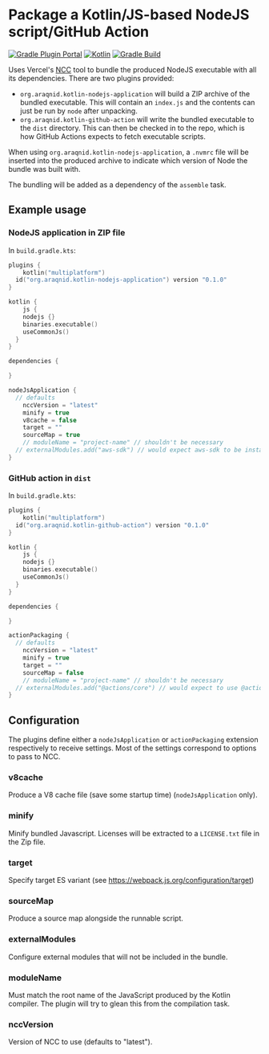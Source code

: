 # Package a Kotlin/JS-based NodeJS script/GitHub Action

[![Gradle Plugin Portal](https://img.shields.io/gradle-plugin-portal/v/org.araqnid.kotlin-nodejs-application?logo=gradle)](https://plugins.gradle.org/plugin/org.araqnid.kotlin-nodejs-application)
[![Kotlin](https://img.shields.io/badge/kotlin-2.2.21-blue.svg)](http://kotlinlang.org)
[![Gradle Build](https://github.com/araqnid/gradle-kotlin-nodejs-application/actions/workflows/gradle-build.yml/badge.svg)](https://github.com/araqnid/gradle-kotlin-nodejs-application/actions/workflows/gradle-build.yml)

Uses Vercel's [NCC](https://github.com/vercel/ncc) tool to bundle the produced NodeJS
executable with all its dependencies. There are two plugins provided:

- `org.araqnid.kotlin-nodejs-application` will build a ZIP archive of the bundled
  executable. This will contain an `index.js` and the contents can just be run by `node`
  after unpacking.
- `org.araqnid.kotlin-github-action` will write the bundled executable to the `dist`
  directory. This can then be checked in to the repo, which is how GitHub Actions expects
  to fetch executable scripts.

When using `org.araqnid.kotlin-nodejs-application`, a `.nvmrc` file will be inserted into the produced archive to
indicate which version of Node the bundle was built with.

The bundling will be added as a dependency of the `assemble` task.

## Example usage

### NodeJS application in ZIP file

In `build.gradle.kts`:

```kotlin
plugins {
    kotlin("multiplatform")
  id("org.araqnid.kotlin-nodejs-application") version "0.1.0"
}

kotlin {
    js {
    nodejs {}
    binaries.executable()
    useCommonJs()
  }
}

dependencies {

}

nodeJsApplication {
  // defaults
    nccVersion = "latest"
    minify = true
    v8cache = false
    target = ""
    sourceMap = true
    // moduleName = "project-name" // shouldn't be necessary
  // externalModules.add("aws-sdk") // would expect aws-sdk to be installed globally when executed
}
```

### GitHub action in `dist`

In `build.gradle.kts`:

```kotlin
plugins {
    kotlin("multiplatform")
  id("org.araqnid.kotlin-github-action") version "0.1.0"
}

kotlin {
    js {
    nodejs {}
    binaries.executable()
    useCommonJs()
  }
}

dependencies {

}

actionPackaging {
  // defaults
    nccVersion = "latest"
    minify = true
    target = ""
    sourceMap = false
    // moduleName = "project-name" // shouldn't be necessary
  // externalModules.add("@actions/core") // would expect to use @actions/core installed on the runner
}
```


## Configuration

The plugins define either a `nodeJsApplication` or `actionPackaging` extension respectively to receive settings. Most of
the settings correspond to options to pass to NCC.

### v8cache

Produce a V8 cache file (save some startup time) (`nodeJsApplication` only).

### minify

Minify bundled Javascript. Licenses will be extracted to a `LICENSE.txt` file in the Zip file.

### target

Specify target ES variant (see https://webpack.js.org/configuration/target)

### sourceMap

Produce a source map alongside the runnable script.

### externalModules

Configure external modules that will not be included in the bundle.

### moduleName

Must match the root name of the JavaScript produced by the Kotlin compiler. The plugin will try to glean this from
the compilation task.

### nccVersion

Version of NCC to use (defaults to "latest").
